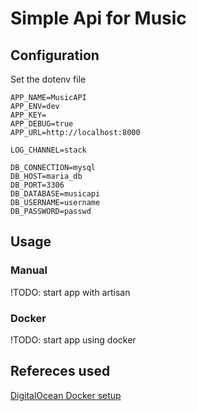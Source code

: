 # Simple Api for Music

## Configuration

Set the dotenv file

```dotenv
APP_NAME=MusicAPI
APP_ENV=dev
APP_KEY=
APP_DEBUG=true
APP_URL=http://localhost:8000

LOG_CHANNEL=stack

DB_CONNECTION=mysql
DB_HOST=maria_db
DB_PORT=3306
DB_DATABASE=musicapi
DB_USERNAME=username
DB_PASSWORD=passwd
```


## Usage

### Manual

!TODO: start app with artisan

### Docker

!TODO: start app using docker


## Refereces used

[DigitalOcean Docker setup](https://www.digitalocean.com/community/tutorials/how-to-containerize-a-laravel-application-for-development-with-docker-compose-on-ubuntu-18-04)